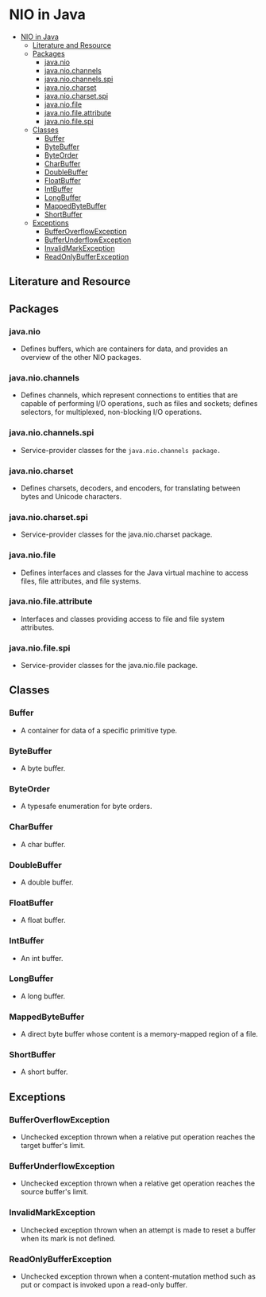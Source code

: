 # NIO in Java

<!-- TOC -->
* [NIO in Java](#nio-in-java)
  * [Literature and Resource](#literature-and-resource)
  * [Packages](#packages)
    * [java.nio](#javanio)
    * [java.nio.channels](#javaniochannels)
    * [java.nio.channels.spi](#javaniochannelsspi)
    * [java.nio.charset](#javaniocharset)
    * [java.nio.charset.spi](#javaniocharsetspi)
    * [java.nio.file](#javaniofile)
    * [java.nio.file.attribute](#javaniofileattribute)
    * [java.nio.file.spi](#javaniofilespi)
  * [Classes](#classes)
    * [Buffer](#buffer)
    * [ByteBuffer](#bytebuffer)
    * [ByteOrder](#byteorder)
    * [CharBuffer](#charbuffer)
    * [DoubleBuffer](#doublebuffer)
    * [FloatBuffer](#floatbuffer)
    * [IntBuffer](#intbuffer)
    * [LongBuffer](#longbuffer)
    * [MappedByteBuffer](#mappedbytebuffer)
    * [ShortBuffer](#shortbuffer)
  * [Exceptions](#exceptions)
    * [BufferOverflowException](#bufferoverflowexception)
    * [BufferUnderflowException](#bufferunderflowexception)
    * [InvalidMarkException](#invalidmarkexception)
    * [ReadOnlyBufferException](#readonlybufferexception)
<!-- TOC -->

## Literature and Resource

## Packages

### java.nio

- Defines buffers, which are containers for data, and provides an overview of the other NIO packages.

### java.nio.channels

- Defines channels, which represent connections to entities that are capable of performing I/O operations, such as files
  and sockets; defines selectors, for multiplexed, non-blocking I/O operations.

### java.nio.channels.spi

- Service-provider classes for the `java.nio.channels package.`

### java.nio.charset

- Defines charsets, decoders, and encoders, for translating between bytes and Unicode characters.

### java.nio.charset.spi

- Service-provider classes for the java.nio.charset package.

### java.nio.file

- Defines interfaces and classes for the Java virtual machine to access files, file attributes, and file systems.

### java.nio.file.attribute

- Interfaces and classes providing access to file and file system attributes.

### java.nio.file.spi

- Service-provider classes for the java.nio.file package.

## Classes

### Buffer

- A container for data of a specific primitive type.

### ByteBuffer

- A byte buffer.

### ByteOrder

- A typesafe enumeration for byte orders.

### CharBuffer

- A char buffer.

### DoubleBuffer

- A double buffer.

### FloatBuffer

- A float buffer.

### IntBuffer

- An int buffer.

### LongBuffer

- A long buffer.

### MappedByteBuffer

- A direct byte buffer whose content is a memory-mapped region of a file.

### ShortBuffer

- A short buffer.

## Exceptions

### BufferOverflowException

- Unchecked exception thrown when a relative put operation reaches the target buffer's limit.

### BufferUnderflowException

- Unchecked exception thrown when a relative get operation reaches the source buffer's limit.

### InvalidMarkException

- Unchecked exception thrown when an attempt is made to reset a buffer when its mark is not defined.

### ReadOnlyBufferException

- Unchecked exception thrown when a content-mutation method such as put or compact is invoked upon a read-only buffer.

